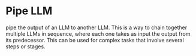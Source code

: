 # Pipe LLM
pipe the output of an LLM to another LLM. This is a way to chain together multiple LLMs in sequence, where each one takes as input the output from its predecessor. This can be used for complex tasks that involve several steps or stages.